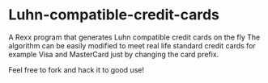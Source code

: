 # Luhn-compatible-credit-cards
A Rexx program that generates Luhn compatible credit cards on the fly
The algorithm can be easily modified to meet real life standard credit cards for example
Visa and MasterCard just by changing the card prefix.

Feel free to fork and hack it to good use!
